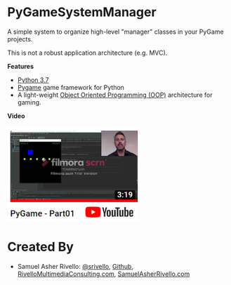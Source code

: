 PyGameSystemManager
=============

A simple system to organize high-level "manager" classes in your PyGame projects.

This is not a robust application architecture (e.g. MVC).

**Features**

* [Python 3.7](https://www.python.org/) 
* [Pygame](https://www.pygame.org/) game framework for Python
* A light-weight [Object Oriented Programming (OOP)](https://en.wikipedia.org/wiki/Object-oriented_programming) architecture for gaming.


**Video**

<a href="https://youtu.be/DEeFTcsFk2I">
  <img src="https://raw.githubusercontent.com/RivelloMultimediaConsulting/PyGameSystemManager/master/Documentation/PyGame_Part01_Thumbnail.png" width="300" />
</a>
    
Created By
=============

- Samuel Asher Rivello: <a href="https://twitter.com/srivello/">@srivello</a>, <a href="http://www.github.com/RivelloMultimediaConsulting/">Github</a>, <a href="http://RivelloMultimediaConsulting.com/unity/">RivelloMultimediaConsulting.com</a>, <a href="http://www.SamuelAsherRivello.com">SamuelAsherRivello.com</a>

